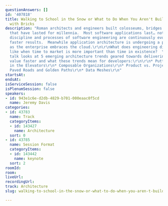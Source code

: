 ```yaml
---
questionAnswers: []
id: '407818'
title: Walking to School in the Snow or What to Do When You Aren't Building Bridges
  with Bricks
description: "Roman architects and engineers built colosseums, bridges and aqueducts
  that have lasted for millennia.  Most software applications last… not as long.\r\n\r\nThe
  discipline and processes of software engineering are continuously evolving to deliver
  faster results.  Meanwhile application architecture is undergoing a paradigm shift
  as the enterprise embraces the cloud.\r\n\r\nWhat does engineering discipline look
  like when time to market is more important than time in existence?  \r\n\r\nThis
  talk looks at 5 emerging architecture trends geared towards delivering business
  value faster and what these trends mean for developers:\r\n\r\n* Putting Architects
  in the Elevators\r\n* Composable Organizations\r\n* Product vs. Project Thinking\r\n*
  Paved Roads and Golden Paths\r\n* Data Meshes\r\n"
startsAt: 
endsAt: 
isServiceSession: false
isPlenumSession: false
speakers:
- id: 943e1c6e-d2db-4829-b701-000eaac0f5cd
  name: Jeremy Davis
categories:
- id: 43783
  name: Track
  categoryItems:
  - id: 143427
    name: Architecture
  sort: 0
- id: 43785
  name: Session Format
  categoryItems:
  - id: 143442
    name: keynote
  sort: 2
roomId: 
room: 
liveUrl: 
recordingUrl: 
track: Architecture
slug: walking-to-school-in-the-snow-or-what-to-do-when-you-aren-t-building-bridges-with-bricks

---
```

